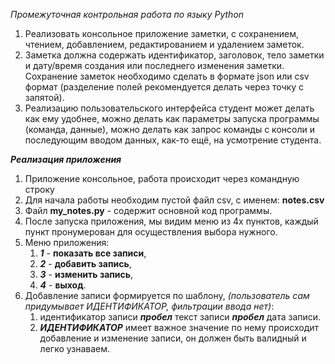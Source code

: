 *Промежуточная контрольная работа по языку Python*

1. Реализовать консольное приложение заметки, с сохранением, чтением,
добавлением, редактированием и удалением заметок. 
2. Заметка должна содержать идентификатор, заголовок, тело заметки и дату/время создания или
последнего изменения заметки. Сохранение заметок необходимо сделать в
формате json или csv формат (разделение полей рекомендуется делать через
точку с запятой). 
3. Реализацию пользовательского интерфейса студент может
делать как ему удобнее, можно делать как параметры запуска программы
(команда, данные), можно делать как запрос команды с консоли и
последующим вводом данных, как-то ещё, на усмотрение студента.

***Реализация приложения***

1. Приложение консольное, работа происходит через командную строку
2. Для начала работы необходим пустой файл csv, с именем: **notes.csv**
3. Файл **my_notes.py** - содержит основной код программы.
4. После запуска приложения, мы видим меню из 4х пунктов, каждый пункт пронумерован для осуществления выбора нужного.
5. Меню приложения: 
   1. ***1*** - **показать все записи**, 
   2. ***2*** - **добавить запись**, 
   3. ***3*** - **изменить запись**, 
   4. ***4*** - **выход**.
6. Добавление записи формируется по шаблону, *(пользователь сам придумывает ИДЕНТИФИКАТОР, фильтрации ввода нет)*: 
   1. идентификатор записи ___***пробел***___ текст записи ___***пробел***___ дата записи.
   2. ___***ИДЕНТИФИКАТОР***___ имеет важное значение по нему происходит добавление и изменение записи, он должен быть валидный и легко узнаваем.